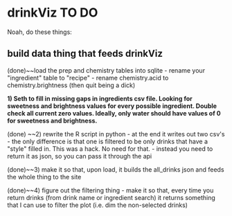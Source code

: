 # drinkViz TO DO

Noah, do these things:

## build data thing that feeds drinkViz

(done)~~load the prep and chemistry tables into sqlite
    - rename your "ingredient" table to "recipe"
    - rename chemistry.acid to chemistry.brightness (then quit being a dick)

**1) Seth to fill in missing gaps in ingredients csv file.  Looking for sweetness and brightness values for every possible ingredient. Double check all current zero values.  Ideally, only water should have values of 0 for sweetness and brightness.**

(done) ~~2) rewrite the R script in python
    - at the end it writes out two csv's
        - the only difference is that one is filtered to be only drinks that have a "style" filled in. This was a hack. No need for that.
    - instead you need to return it as json, so you can pass it through the api

(done)~~3) make it so that, upon load, it builds the all_drinks json and feeds the whole thing to the site

(done)~~4) figure out the filtering thing
    - make it so that, every time you return drinks (from drink name or ingredient search) it returns something that I can use to filter the plot (i.e. dim the non-selected drinks)




